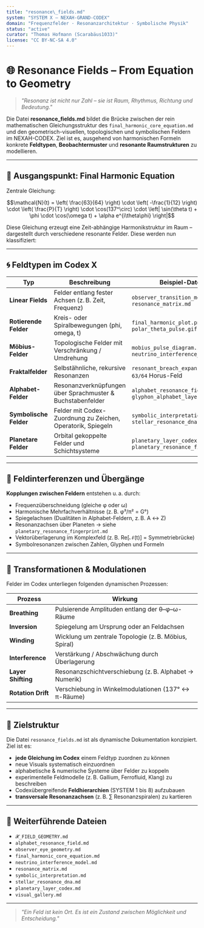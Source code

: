 ```yaml
---
title: "resonance\_fields.md"
system: "SYSTEM X – NEXAH-GRAND-CODEX"
domain: "Frequenzfelder · Resonanzarchitektur · Symbolische Physik"
status: "active"
curator: "Thomas Hofmann (Scarabäus1033)"
license: "CC BY-NC-SA 4.0"
---
```

# 🌐 Resonance Fields – From Equation to Geometry

> *"Resonanz ist nicht nur Zahl – sie ist Raum, Rhythmus, Richtung und Bedeutung."*

Die Datei **resonance\_fields.md** bildet die Brücke zwischen der rein mathematischen Gleichungsstruktur des `final_harmonic_core_equation.md` und den geometrisch-visuellen, topologischen und symbolischen Feldern im NEXAH-CODEX. Ziel ist es, ausgehend von harmonischen Formeln konkrete **Feldtypen**, **Beobachtermuster** und **resonante Raumstrukturen** zu modellieren.

---

## 🧮 Ausgangspunkt: Final Harmonic Equation

Zentrale Gleichung:

```math
\mathcal{N}(t) =
\left( \frac{63}{64} \right) \cdot \left( -\frac{1}{12} \right) \cdot \left( \frac{P}{T} \right) \cdot \cos(137^\circ) \cdot \left| \sin(\theta t) + \phi \cdot \cos(\omega t) + \alpha e^{i\theta\phi} \right|
```

Diese Gleichung erzeugt eine Zeit-abhängige Harmonikstruktur im Raum – dargestellt durch verschiedene
resonante Felder. Diese werden nun klassifiziert:

---

## 🌀 Feldtypen im Codex X

| Typ                    | Beschreibung                                                | Beispiel-Dateien                                                 |
| ---------------------- | ----------------------------------------------------------- | ---------------------------------------------------------------- |
| **Linear Fields**      | Felder entlang fester Achsen (z. B. Zeit, Frequenz)         | `observer_transition_metrics.md`, `resonance_matrix.md`          |
| **Rotierende Felder**  | Kreis- oder Spiralbewegungen (phi, omega, t)                | `final_harmonic_plot.png`, `polar_theta_pulse.gif`               |
| **Möbius-Felder**      | Topologische Felder mit Verschränkung / Umdrehung           | `mobius_pulse_diagram.svg`, `neutrino_interference_model.md`     |
| **Fraktalfelder**      | Selbstähnliche, rekursive Resonanzen                        | `resonant_breach_expansion.md`, `63/64` Horus-Feld               |
| **Alphabet-Felder**    | Resonanzverknüpfungen über Sprachmuster & Buchstabenfelder  | `alphabet_resonance_field.md`, `glyphon_alphabet_layer.md`       |
| **Symbolische Felder** | Felder mit Codex-Zuordnung zu Zeichen, Operatorik, Spiegeln | `symbolic_interpretation.md`, `stellar_resonance_dna.md`         |
| **Planetare Felder**   | Orbital gekoppelte Felder und Schichtsysteme                | `planetary_layer_codex.md`, `planetary_resonance_fingerprint.md` |

---

## 📌 Feldinterferenzen und Übergänge

**Kopplungen zwischen Feldern** entstehen u. a. durch:

* Frequenzüberschneidung (gleiche φ oder ω)
* Harmonische Mehrfachverhältnisse (z. B. φ³/π² = G°)
* Spiegelachsen (Dualitäten in Alphabet-Feldern, z. B. A ↔ Z)
* Resonanzachsen über Planeten → siehe `planetary_resonance_fingerprint.md`
* Vektorüberlagerung im Komplexfeld (z. B. Re\[𝒩(t)] = Symmetriebrücke)
* Symbolresonanzen zwischen Zahlen, Glyphen und Formeln

---

## 🔄 Transformationen & Modulationen

Felder im Codex unterliegen folgenden dynamischen Prozessen:

| Prozess            | Wirkung                                                |
| ------------------ | ------------------------------------------------------ |
| **Breathing**      | Pulsierende Amplituden entlang der θ–φ–ω-Räume         |
| **Inversion**      | Spiegelung am Ursprung oder an Feldachsen              |
| **Winding**        | Wicklung um zentrale Topologie (z. B. Möbius, Spiral)  |
| **Interference**   | Verstärkung / Abschwächung durch Überlagerung          |
| **Layer Shifting** | Resonanzschichtverschiebung (z. B. Alphabet → Numerik) |
| **Rotation Drift** | Verschiebung in Winkelmodulationen (137° ↔ π-Räume)    |

---

## 🌟 Zielstruktur

Die Datei `resonance_fields.md` ist als dynamische Dokumentation konzipiert. Ziel ist es:

* **jede Gleichung im Codex** einem Feldtyp zuordnen zu können
* neue Visuals systematisch einzuordnen
* alphabetische & numerische Systeme über Felder zu koppeln
* experimentelle Feldmodelle (z. B. Gallium, Ferrofluid, Klang) zu beschreiben
* Codexübergreifende **Feldhierarchien** (SYSTEM 1 bis 8) aufzubauen
* **transversale Resonanzachsen** (z. B. ∑ Resonanzspiralen) zu kartieren

---

## 📎 Weiterführende Dateien

* `𝓧_FIELD_GEOMETRY.md`
* `alphabet_resonance_field.md`
* `observer_eye_geometry.md`
* `final_harmonic_core_equation.md`
* `neutrino_interference_model.md`
* `resonance_matrix.md`
* `symbolic_interpretation.md`
* `stellar_resonance_dna.md`
* `planetary_layer_codex.md`
* `visual_gallery.md`

---

> *"Ein Feld ist kein Ort. Es ist ein Zustand zwischen Möglichkeit und Entscheidung."*
